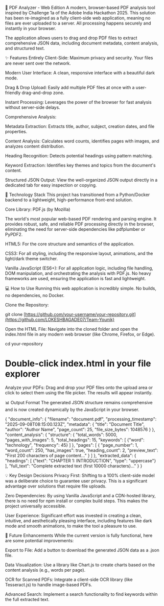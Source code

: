 📄 PDF Analyzer - Web Edition
A modern, browser-based PDF analysis tool inspired by Challenge 1a of the Adobe India Hackathon 2025. This solution has been re-imagined as a fully client-side web application, meaning no files are ever uploaded to a server. All processing happens securely and instantly in your browser.

The application allows users to drag and drop PDF files to extract comprehensive JSON data, including document metadata, content analysis, and structured text.

✨ Features
Entirely Client-Side: Maximum privacy and security. Your files are never sent over the network.

Modern User Interface: A clean, responsive interface with a beautiful dark mode.

Drag & Drop Upload: Easily add multiple PDF files at once with a user-friendly drag-and-drop zone.

Instant Processing: Leverages the power of the browser for fast analysis without server-side delays.

Comprehensive Analysis:

Metadata Extraction: Extracts title, author, subject, creation dates, and file properties.

Content Analysis: Calculates word counts, identifies pages with images, and analyzes content distribution.

Heading Recognition: Detects potential headings using pattern matching.

Keyword Extraction: Identifies key themes and topics from the document's content.

Structured JSON Output: View the well-organized JSON output directly in a dedicated tab for easy inspection or copying.

🚀 Technology Stack
This project has transitioned from a Python/Docker backend to a lightweight, high-performance front-end solution.

Core Library: PDF.js (by Mozilla)

The world's most popular web-based PDF rendering and parsing engine. It provides robust, safe, and reliable PDF processing directly in the browser, eliminating the need for server-side dependencies like pdfplumber or PyPDF2.

HTML5: For the core structure and semantics of the application.

CSS3: For all styling, including the responsive layout, animations, and the light/dark theme switcher.

Vanilla JavaScript (ES6+): For all application logic, including file handling, DOM manipulation, and orchestrating the analysis with PDF.js. No heavy frameworks are used, ensuring the application is fast and lightweight.

💻 How to Use
Running this web application is incredibly simple. No builds, no dependencies, no Docker.

Clone the Repository:

git clone [https://github.com/your-username/your-repository.git](https://github.com/LOKESHBAGADE07/Team-Younik)

Open the HTML File:
Navigate into the cloned folder and open the index.html file in any modern web browser (like Chrome, Firefox, or Edge).

cd your-repository
# Double-click index.html in your file explorer

Analyze your PDFs:
Drag and drop your PDF files onto the upload area or click to select them using the file picker. The results will appear instantly.

📊 Output Format
The generated JSON structure remains comprehensive and is now created dynamically by the JavaScript in your browser.

{
  "document_info": {
    "filename": "document.pdf",
    "processing_timestamp": "2025-09-08T08:15:00.123Z",
    "metadata": {
      "title": "Document Title",
      "author": "Author Name",
      "page_count": 25,
      "file_size_bytes": 1048576
    }
  },
  "content_analysis": {
    "structure": {
      "total_words": 5000,
      "pages_with_images": 5,
      "total_headings": 15,
      "keywords": [
        {"word": "technology", "frequency": 45}
      ]
    },
    "pages": [
      {
        "page_number": 1,
        "word_count": 250,
        "has_images": true,
        "heading_count": 2,
        "preview_text": "First 200 characters of page content..."
      }
    ]
  },
  "extracted_data": {
    "headings": [
      {"text": "CHAPTER 1: INTRODUCTION", "type": "uppercase"}
    ],
    "full_text": "Complete extracted text (first 10000 characters)..."
  }
}

💡 Key Design Decisions
Privacy First: Shifting to a 100% client-side model was a deliberate choice to guarantee user privacy. This is a significant advantage over solutions that require file uploads.

Zero Dependencies: By using Vanilla JavaScript and a CDN-hosted library, there is no need for npm install or complex build steps. This makes the project universally accessible.

User Experience: Significant effort was invested in creating a clean, intuitive, and aesthetically pleasing interface, including features like dark mode and smooth animations, to make the tool a pleasure to use.

🔮 Future Enhancements
While the current version is fully functional, here are some potential improvements:

Export to File: Add a button to download the generated JSON data as a .json file.

Data Visualization: Use a library like Chart.js to create charts based on the content analysis (e.g., words per page).

OCR for Scanned PDFs: Integrate a client-side OCR library (like Tesseract.js) to handle image-based PDFs.

Advanced Search: Implement a search functionality to find keywords within the full extracted text.
